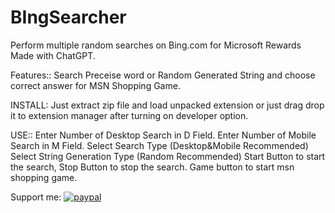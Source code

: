 # BIngSearcher
Perform multiple random searches on Bing.com for Microsoft Rewards
Made with ChatGPT.

Features::
Search Preceise word or Random Generated String and choose correct answer for MSN Shopping Game.

INSTALL:
Just extract zip file and load unpacked extension or just drag drop it to extension manager after turning on developer option.

USE::
Enter Number of Desktop Search in D Field.
Enter Number of Mobile Search in M Field.
Select Search Type (Desktop&Mobile Recommended)
Select String Generation Type (Random Recommended)
Start Button to start the search, Stop Button to stop the search.
Game button to start msn shopping game.

Support me: [![paypal](https://www.paypalobjects.com/en_US/i/btn/btn_donateCC_LG.gif)](https://paypal.me/anishphuyal/500)